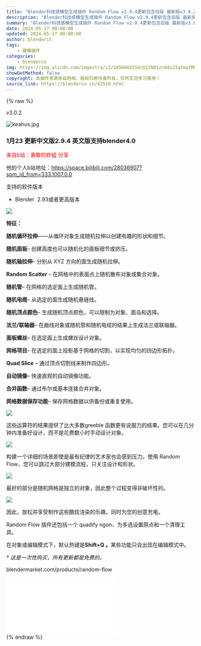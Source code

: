 ```yaml
---
title: "Blender科技感模型生成插件 Random Flow v2.9.4更新包含旧版 最新版v3.0.2"
description: "Blender科技感模型生成插件 Random Flow v2.9.4更新包含旧版 最新版v3.0.2"
summary: "Blender科技感模型生成插件 Random Flow v2.9.4更新包含旧版 最新版v3.0.2"
date: 2024-05-17 00:00:00
updated: 2024-05-17 00:00:00
author: blenderit
tags: 
    - 建模插件
categories:
    - blenderco
img: https://img.alicdn.com/imgextra/i2/1856665554/O1CN01zn84sZ1qtmafMU4NU_!!1856665554.jpg
showGetMethod: false
copyright: 本插件资源来自网络，版权归原作者所有，仅供交流学习使用！
source_link: https://blenderco.cn/43510.html
---
```


{% raw %}
<div class="article-tips"><div><i class="icon icon-smile"></i> v3.0.2</div></div><p><img class="aligncenter" src="https://img.alicdn.com/imgextra/i2/1856665554/O1CN01zn84sZ1qtmafMU4NU_!!1856665554.jpg" alt="keahus.jpg"></p><h3>1月23 更新中文版2.9.4 英文版支持blender4.0</h3><p><span style="color: #ff0000;">来自b站：勇敢的蚱蜢 分享</span></p><p>他的个人b站地址：<a href="https://space.bilibili.com/28036907?spm_id_from=333.1007.0.0">https://space.bilibili.com/28036907?spm_id_from=333.1007.0.0</a></p><p>支持的软件版本</p><ul>
<li>Blender  2.93或者更高版本</li>
</ul><p><img class="loaded" src="https://img.c4dco.com/img/C4Dmx20220303232010.png" data-original="https://img.c4dco.com/img/C4Dmx20220303232010.png"></p><p class="western"><b>特征：</b></p><p class="western"><b>随机循环拉伸</b>——从循环对象生成随机拉伸以创建有趣的形状和细节。</p><p class="western"><b>随机面板</b>– 创建高度也可以随机化的面板细节或挤压。</p><p class="western"><b>随机轴拉伸</b>– 分别从 XYZ 方向的面生成随机拉伸。</p><p class="western"><b>Random Scatter</b> – 在网格中的表面点上随机散布对象或集合对象。</p><p class="western"><b>随机管</b>– 在网格的选定面上生成随机管。</p><p class="western"><b>随机电缆</b>– 从选定的面生成随机悬链线。</p><p class="western"><b>随机顶点颜色</b>– 生成随机顶点颜色，可以限制为对象、面岛和选择。</p><p class="western"><b>法兰/联轴器</b>– 在曲线对象或随机管和随机电缆的结果上生成法兰或联轴器。</p><p class="western"><b>面板螺丝</b>– 在选定面上生成螺丝设计对象。</p><p class="western"><b>网格项目</b>– 在选定的面上投影基于网格的切割，以实现均匀的四边形拓扑。</p><p class="western"><b>Quad Slice</b> – 通过顶点切割线来制作四边形。</p><p class="western"><b>自动镜像</b>– 快速直观的自动镜像功能。</p><p class="western"><b>合并函数</b>– 通过布尔或基本连接合并对象。</p><p class="western"><b>网格数据保存功能</b>– 保存网格数据以供备份或重复使用。</p><p class="western"><img class="loaded" src="https://markets-rails.s3.amazonaws.com/cache/2fb9a453d4a37487032a69ef488a609c.jpg" data-original="https://markets-rails.s3.amazonaws.com/cache/2fb9a453d4a37487032a69ef488a609c.jpg"></p><p class="western">这些运算符的结果提供了比大多数greeble 函数更有说服力的结果。您可以在几分钟内准备好设计，而不是花费数小时手动设计对象。</p><p class="western"><img class="loaded" src="https://markets-rails.s3.amazonaws.com/cache/e9480925c49fae268e0d0771b4c3e0b4.jpg" data-original="https://markets-rails.s3.amazonaws.com/cache/e9480925c49fae268e0d0771b4c3e0b4.jpg"></p><p class="western">构建一个详细的场景即使是最有纪律的艺术家也会感到压力。使用 Random Flow，您可以跳过大部分建模流程，只关注设计和形状。</p><p class="western"><img class="loaded" src="https://markets-rails.s3.amazonaws.com/cache/4763206874ad86e5ff3311a9e6cf7f19.jpg" data-original="https://markets-rails.s3.amazonaws.com/cache/4763206874ad86e5ff3311a9e6cf7f19.jpg"></p><p class="western">最好的部分是随机网格是独立的对象，因此整个过程变得非破坏性的。</p><p class="western"><img class="loaded" src="https://markets-rails.s3.amazonaws.com/cache/bbc3f0f9816510b1c7bcdcabee9a9b4a.jpg" data-original="https://markets-rails.s3.amazonaws.com/cache/bbc3f0f9816510b1c7bcdcabee9a9b4a.jpg"></p><p class="western">因此，放松并享受制作这些酷炫渲染的乐趣，同时为您的创意充电。</p><p class="western">Random Flow 插件还包括一个 quadify ngon、为多选设置原点和一个清理工具。</p><p class="western">在对象或编辑模式下，默认热键是<b>Shift+Q 。</b>某些功能只会出现在编辑模式中。</p><p class="western"><i>* 这是一次性购买，所有更新都是免费的。</i></p><p>blendermarket.com/products/random-flow</p><div id="external-video-71d35d32b8" class="external-video"><iframe frameborder="0" src="//player.bilibili.com/player.html?aid=1552690994&amp;bvid=BV1m142127Pe&amp;cid=1490607646&amp;p=1" allowfullscreen="true"></iframe></div>
<div style="display: none">blenderco</div>
{% endraw %}
